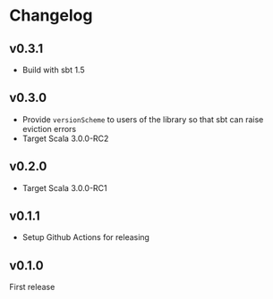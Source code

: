 
# Changelog

## v0.3.1

- Build with sbt 1.5

## v0.3.0

- Provide `versionScheme` to users of the library so that sbt can raise eviction errors
- Target Scala 3.0.0-RC2

## v0.2.0

- Target Scala 3.0.0-RC1

## v0.1.1

- Setup Github Actions for releasing

## v0.1.0

First release
